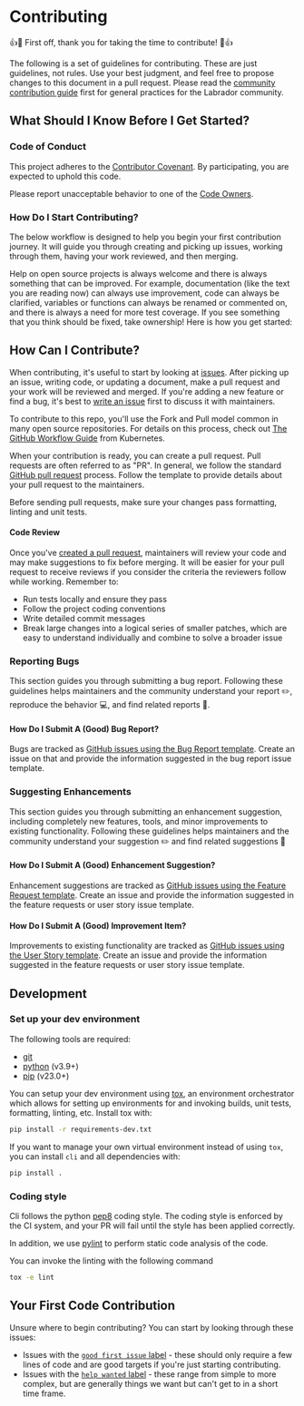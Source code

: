 # Contributing

👍🎉 First off, thank you for taking the time to contribute! 🎉👍

The following is a set of guidelines for contributing. These are just guidelines, not rules. Use your best judgment, and feel free to propose changes to this document in a pull request. Please read the [community contribution guide](https://github.com/open-labrador/community/blob/main/CONTRIBUTING.md) first for general practices for the Labrador community.

## What Should I Know Before I Get Started?

### Code of Conduct

This project adheres to the [Contributor Covenant](./code-of-conduct.md). By participating, you are expected to uphold this code.

Please report unacceptable behavior to one of the [Code Owners](./CODEOWNERS).

### How Do I Start Contributing?

The below workflow is designed to help you begin your first contribution journey. It will guide you through creating and picking up issues, working through them, having your work reviewed, and then merging.

Help on open source projects is always welcome and there is always something that can be improved. For example, documentation (like the text you are reading now) can always use improvement, code can always be clarified, variables or functions can always be renamed or commented on, and there is always a need for more test coverage. If you see something that you think should be fixed, take ownership! Here is how you get started:

## How Can I Contribute?

When contributing, it's useful to start by looking at [issues](https://github.com/open-labrador/cli/issues). After picking up an issue, writing code, or updating a document, make a pull request and your work will be reviewed and merged. If you're adding a new feature or find a bug, it's best to [write an issue](https://github.com/open-labrador/cli/issues/new?assignees=&labels=&template=feature_request.md&title=) first to discuss it with maintainers.

To contribute to this repo, you'll use the Fork and Pull model common in many open source repositories. For details on this process, check out [The GitHub Workflow
Guide](https://github.com/kubernetes/community/blob/master/contributors/guide/github-workflow.md)
from Kubernetes.

When your contribution is ready, you can create a pull request. Pull requests are often referred to as "PR". In general, we follow the standard [GitHub pull request](https://help.github.com/en/articles/about-pull-requests) process. Follow the template to provide details about your pull request to the maintainers.

Before sending pull requests, make sure your changes pass formatting, linting and unit tests.

#### Code Review

Once you've [created a pull request](#how-can-i-contribute), maintainers will review your code and may make suggestions to fix before merging. It will be easier for your pull request to receive reviews if you consider the criteria the reviewers follow while working. Remember to:

- Run tests locally and ensure they pass
- Follow the project coding conventions
- Write detailed commit messages
- Break large changes into a logical series of smaller patches, which are easy to understand individually and combine to solve a broader issue

### Reporting Bugs

This section guides you through submitting a bug report. Following these guidelines helps maintainers and the community understand your report ✏️, reproduce the behavior 💻, and find related reports 🔎.

#### How Do I Submit A (Good) Bug Report?

Bugs are tracked as [GitHub issues using the Bug Report template](https://github.com/open-labrador/cli/issues/new?assignees=&labels=&template=bug_report.md&title=). Create an issue on that and provide the information suggested in the bug report issue template.

### Suggesting Enhancements

This section guides you through submitting an enhancement suggestion, including completely new features, tools, and minor improvements to existing functionality. Following these guidelines helps maintainers and the community understand your suggestion ✏️ and find related suggestions 🔎

#### How Do I Submit A (Good) Enhancement Suggestion?

Enhancement suggestions are tracked as [GitHub issues using the Feature Request template](https://github.com/open-labrador/cli/issues/new?assignees=&labels=&template=feature_request.md&title=). Create an issue and provide the information suggested in the feature requests or user story issue template.

#### How Do I Submit A (Good) Improvement Item?

Improvements to existing functionality are tracked as [GitHub issues using the User Story template](https://github.com/open-labrador/cli/issues/new?assignees=&labels=&template=user_story.md&title=). Create an issue and provide the information suggested in the feature requests or user story issue template.

## Development

### Set up your dev environment

The following tools are required:

- [git](https://git-scm.com)
- [python](https://www.python.org) (v3.9+)
- [pip](https://pypi.org/project/pip/) (v23.0+)

You can setup your dev environment using [tox](https://tox.wiki/en/latest/), an environment orchestrator which allows for setting up environments for and invoking builds, unit tests, formatting, linting, etc. Install tox with:

```sh
pip install -r requirements-dev.txt
```

If you want to manage your own virtual environment instead of using `tox`, you can install `cli` and all dependencies with:

```sh
pip install .
```

<!--### Unit tests

Unit tests are enforced by the CI system. When making changes, run the tests before pushing the changes to avoid CI issues.

Running unit tests against all supported Python versions is as simple as:

```sh
tox
```

Running tests against a single Python version can be done with:

```sh
tox -e py
```-->

### Coding style

Cli follows the python [pep8](https://peps.python.org/pep-0008/) coding style. The coding style is enforced by the CI system, and your PR will fail until the style has been applied correctly.

<!--We use [pre-commit](https://pre-commit.com/) to enforce coding style using [black](https://github.com/psf/black), [prettier](https://github.com/prettier/prettier) and [isort](https://pycqa.github.io/isort/).

You can invoke formatting with:

```sh
tox -e fmt
```-->

In addition, we use [pylint](https://www.pylint.org) to perform static code analysis of the code.

You can invoke the linting with the following command

```sh
tox -e lint
```

## Your First Code Contribution

Unsure where to begin contributing? You can start by looking through these issues:

- Issues with the [`good first issue` label](https://github.com/open-labrador/cli/issues?q=is%3Aopen+is%3Aissue+label%3A%22good+first+issue%22) - these should only require a few lines of code and are good targets if you're just starting contributing.
- Issues with the [`help wanted` label](https://github.com/open-labrador/cli/issues?q=is%3Aopen+is%3Aissue+label%3A%22help+wanted%22) - these range from simple to more complex, but are generally things we want but can't get to in a short time frame.
